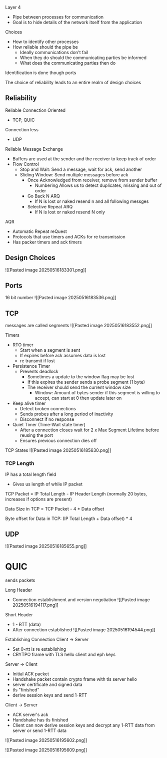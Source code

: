 Layer 4
- Pipe between processes for communication 
- Goal is to hide details of the network itself from the application

 Choices
 - How to identify other processes
 - How reliable should the pipe be
	 - Ideally communications don't fail
	 - When they do should the communicating parties be informed
	 - What does the communicating parties then do


Identification is done though ports

The choice of reliability leads to an entire realm of design choices

## Reliability 

Reliable Connection Oriented
- TCP, QUIC

Connection less
- UDP

Reliable Message Exchange
- Buffers are used at the sender and the receiver to keep track of order 
- Flow Control
	- Stop and Wait: Send a message, wait for ack, send another
	- Sliding Window: Send multiple messages before ack
		- Once Acknowledged from receiver, remove from sender buffer 
			- Numbering Allows us to detect duplicates, missing and out of order
		- Go Back N ARQ
			- If N is lost or naked resend n and all following messges
		- Selective Repeat ARQ
			- If N is lost or naked resend N only

AQR
- Automatic Repeat reQuest
- Protocols that use timers and ACKs for re transmission 
- Has packer timers and ack timers


## Design Choices
![[Pasted image 20250516183301.png]]


## Ports
16 bit number
![[Pasted image 20250516183536.png]]


## TCP
messages are called segments
![[Pasted image 20250516183552.png]]

Timers
- RTO timer
	- Start when a segment is sent
	- If expires before ack assumes data is lost
	- re transmit if lost 
- Persistence Timer
	- Prevents deadlock 
		- Sometimes a update to the window flag may be lost
		- If this expires the sender sends a probe segment (1 byte)
		- The receiver should send the current window size 
			- Window: Amount of bytes sender if this segment is willing to accept, can start at 0 then update later on
- Keep alive timer 
	- Detect broken connections
	- Sends probes after a long period of inactivity
	- Disconnect if no response
- Quiet Timer (Time-Wait state timer)
	- After a connection closes wait for 2 x Max Segment Lifetime before reusing the port
	- Ensures previous connection dies off 


TCP States
![[Pasted image 20250516185630.png]]

### TCP Length
IP has a total length field
- Gives us length of while IP packet

TCP Packet = IP Total Length - IP Header Length (normally 20 bytes, increases if options are present)

Data Size in TCP = TCP Packet - 4 * Data offset

Byte offset for Data in TCP:
(IP Total Length + Data offset) * 4

## UDP
![[Pasted image 20250516185655.png]]

# QUIC
sends packets 

Long Header
- Connection establishment and version negotiation
![[Pasted image 20250516194117.png]]

Short Header
- 1 - RTT (data)
- After connection established
![[Pasted image 20250516194544.png]]

Establishing Connection
Client -> Server 
- Set 0-rtt is re establishing 
- CRYTPO frame with TLS hello client and eph keys

Server -> Client
- Initial ACK packet
- Handshake packet contain crypto frame with tls server hello
- server certificate and signed data
- tls "finished"
- derive session keys and send 1-RTT

Client -> Server
- ACK server's ack
- Handshake has tls finished
- Client can now derive session keys and decrypt any 1-RTT data from server or send 1-RTT data

![[Pasted image 20250516195602.png]]

![[Pasted image 20250516195609.png]]



